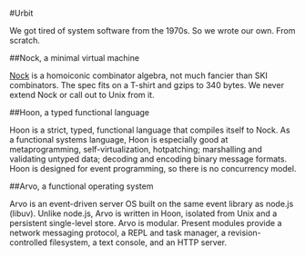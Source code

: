 #Urbit

We got tired of system software from the 1970s. So we wrote our own. From scratch.

##Nock, a minimal virtual machine

[Nock](https://github.com/urbit/urbit/blob/master/urb/zod/spec/nock/5.txt) is a
homoiconic combinator algebra, not much fancier than SKI combinators. The spec
fits on a T-shirt and gzips to 340 bytes. We never extend Nock or call out to Unix from it.

##Hoon, a typed functional language

Hoon is a strict, typed, functional language that compiles itself to Nock.
As a functional systems language, Hoon is especially good at metaprogramming,
self-virtualization, hotpatching; marshalling and validating untyped data;
decoding and encoding binary message formats. Hoon is designed for event
programming, so there is no concurrency model.

##Arvo, a functional operating system

Arvo is an event-driven server OS built on the same event library as node.js
(libuv). Unlike node.js, Arvo is written in Hoon, isolated from Unix and a
persistent single-level store. Arvo is modular. Present modules provide a
network messaging protocol, a REPL and task manager, a revision-controlled
filesystem, a text console, and an HTTP server. 




